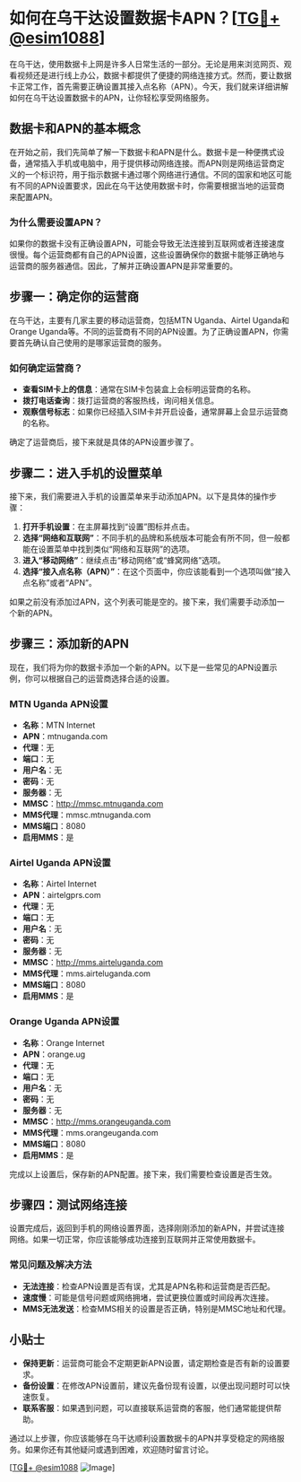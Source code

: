 # 如何在乌干达设置数据卡APN？[[TG💪+ @esim1088](https://t.me/s/esim1088)]

在乌干达，使用数据卡上网是许多人日常生活的一部分。无论是用来浏览网页、观看视频还是进行线上办公，数据卡都提供了便捷的网络连接方式。然而，要让数据卡正常工作，首先需要正确设置其接入点名称（APN）。今天，我们就来详细讲解如何在乌干达设置数据卡的APN，让你轻松享受网络服务。

## 数据卡和APN的基本概念

在开始之前，我们先简单了解一下数据卡和APN是什么。数据卡是一种便携式设备，通常插入手机或电脑中，用于提供移动网络连接。而APN则是网络运营商定义的一个标识符，用于指示数据卡通过哪个网络进行通信。不同的国家和地区可能有不同的APN设置要求，因此在乌干达使用数据卡时，你需要根据当地的运营商来配置APN。

### 为什么需要设置APN？

如果你的数据卡没有正确设置APN，可能会导致无法连接到互联网或者连接速度很慢。每个运营商都有自己的APN设置，这些设置确保你的数据卡能够正确地与运营商的服务器通信。因此，了解并正确设置APN是非常重要的。

## 步骤一：确定你的运营商

在乌干达，主要有几家主要的移动运营商，包括MTN Uganda、Airtel Uganda和Orange Uganda等。不同的运营商有不同的APN设置。为了正确设置APN，你需要首先确认自己使用的是哪家运营商的服务。

### 如何确定运营商？

- **查看SIM卡上的信息**：通常在SIM卡包装盒上会标明运营商的名称。
- **拨打电话查询**：拨打运营商的客服热线，询问相关信息。
- **观察信号标志**：如果你已经插入SIM卡并开启设备，通常屏幕上会显示运营商的名称。

确定了运营商后，接下来就是具体的APN设置步骤了。

## 步骤二：进入手机的设置菜单

接下来，我们需要进入手机的设置菜单来手动添加APN。以下是具体的操作步骤：

1. **打开手机设置**：在主屏幕找到“设置”图标并点击。
2. **选择“网络和互联网”**：不同手机的品牌和系统版本可能会有所不同，但一般都能在设置菜单中找到类似“网络和互联网”的选项。
3. **进入“移动网络”**：继续点击“移动网络”或“蜂窝网络”选项。
4. **选择“接入点名称（APN）”**：在这个页面中，你应该能看到一个选项叫做“接入点名称”或者“APN”。

如果之前没有添加过APN，这个列表可能是空的。接下来，我们需要手动添加一个新的APN。

## 步骤三：添加新的APN

现在，我们将为你的数据卡添加一个新的APN。以下是一些常见的APN设置示例，你可以根据自己的运营商选择合适的设置。

### MTN Uganda APN设置

- **名称**：MTN Internet
- **APN**：mtnuganda.com
- **代理**：无
- **端口**：无
- **用户名**：无
- **密码**：无
- **服务器**：无
- **MMSC**：http://mmsc.mtnuganda.com
- **MMS代理**：mmsc.mtnuganda.com
- **MMS端口**：8080
- **启用MMS**：是

### Airtel Uganda APN设置

- **名称**：Airtel Internet
- **APN**：airtelgprs.com
- **代理**：无
- **端口**：无
- **用户名**：无
- **密码**：无
- **服务器**：无
- **MMSC**：http://mms.airteluganda.com
- **MMS代理**：mms.airteluganda.com
- **MMS端口**：8080
- **启用MMS**：是

### Orange Uganda APN设置

- **名称**：Orange Internet
- **APN**：orange.ug
- **代理**：无
- **端口**：无
- **用户名**：无
- **密码**：无
- **服务器**：无
- **MMSC**：http://mms.orangeuganda.com
- **MMS代理**：mms.orangeuganda.com
- **MMS端口**：8080
- **启用MMS**：是

完成以上设置后，保存新的APN配置。接下来，我们需要检查设置是否生效。

## 步骤四：测试网络连接

设置完成后，返回到手机的网络设置界面，选择刚刚添加的新APN，并尝试连接网络。如果一切正常，你应该能够成功连接到互联网并正常使用数据卡。

### 常见问题及解决方法

- **无法连接**：检查APN设置是否有误，尤其是APN名称和运营商是否匹配。
- **速度慢**：可能是信号问题或网络拥堵，尝试更换位置或时间段再次连接。
- **MMS无法发送**：检查MMS相关的设置是否正确，特别是MMSC地址和代理。

## 小贴士

- **保持更新**：运营商可能会不定期更新APN设置，请定期检查是否有新的设置要求。
- **备份设置**：在修改APN设置前，建议先备份现有设置，以便出现问题时可以快速恢复。
- **联系客服**：如果遇到问题，可以直接联系运营商的客服，他们通常能提供帮助。

通过以上步骤，你应该能够在乌干达顺利设置数据卡的APN并享受稳定的网络服务。如果你还有其他疑问或遇到困难，欢迎随时留言讨论。

[[TG💪+ @esim1088](https://t.me/s/esim1088) ![Image](https://i.postimg.cc/4NQfJmqS/Snipaste-2025-05-13-00-14-12.png)]